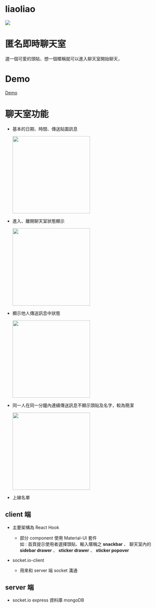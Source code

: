 # liaoliao
<img src="https://lh3.googleusercontent.com/0Xtinjt9hFAEWAna7tJ-RO9jThMlzxBqMm3KbxHRWAUk6iyE48RLqabau17O0ATlO6cXskrUqVyQQRuFt9dw_nKMSd2E7B45Rf_NRF8SaEiCD4fJqttHXoLuQN6DRd5vkItUL8qXKjlg906IAahb99532ZZJWxOQnQG5s0BLqTmyXv60W5vWPmogk8XfgoVQqCL7D4PcEZ1gVJyV4nuvG78FPPALis1MyweXlUC5g3NuvOzY37ugZ4Fgh0bv_uFKhjhb36UT-DbxwCRZlqWXZUZWqvjwo3oKaL1peSrVbQGp0rUpliIgQwwcIPkuEAopSkqbh9vjwc-5solttSOdPypbzBur723IxPee0E6lN4xUFp9QoBP1jcYgUqXraZSxIgRGYsfRsPOGZFAvmCRQeZ6laT-WoOvRvFHDINJV85gE0s8GnFuQv-UfyQMk7poOc_jkuRn1tS2g9B_K9E8lpwOSCYesktDZ9bAq3NiTAOj41kJBcbmhdjWW4hrEAnELDztIcR7ENR-n2-gWfYlS01mchmCY_UA-UgNkNfEhXz-J7DiFC5gkNFegc3tMqD1czsqZ6nQihshtGKZaVc3ovu4Z3K58v3xVpTpPyc-mhE7XOSBggRMatOrxJYuwQ1S5Z9447qu5faPFDoiQqmb1sj_J3eoCeFMM0U_6Fb__HCTpGM25LQkwhbGzqyaWnw=w1641-h867-no?authuser=0">


# 匿名即時聊天室
選一個可愛的頭貼、想一個暱稱就可以進入聊天室開始聊天，

# Demo
[Demo](https://liaoliao.netlify.app/)

# 聊天室功能
* 基本的日期、時間、傳送貼圖訊息 

  <img src="https://lh3.googleusercontent.com/jcC9vRx1GC_sIl7CVx0EveGNehHUGdj1wiCAyBadj9SVCEcWmVaJAtiMZ7AuxrJ3atxksDeVCK_gPm0pdszD1iPAnNmX-L0O69xPc6lo4qbmuAx9jvPmxktiGXABHD3jn_YlcsM_8YikmpCGajukyiX2XnTtpG8eLW-yAJepHO3eUWoWUeIVzOHJyS9XhMIr9Th23oE9QoeM8l1MmSQOJcD-2DOge0CkK0gj-gvWDf7uM4Z6sXRa3L-BUp50nw_dVsHLjuf4R__51liCau6CgmnL72u_uJ27hFV4yyfqCyUpH1zT_gL2wbQAFGATxOO4LHzi_NUFELBlT26UOqvQH2_tchvAagOPcymZzu1H3ioj-HmxeoJydleEn6t--MyybaUFobnSquIq1AcbD1S5dAtniQUmZs4g30UAp-qSGaauRKdpeYkLnnxHVL-Pmu7-Jx-_hKCcQ4VAbx3bRJwNghtBH6QzPuvM2CuOgUGxpAPlwiEoUlq3JScr_JdZrtLDIt93uQ3GtI5nEQOYikCld40d6AbI0z-u2K3ibdWOWNSFvq9WJZF3LHyXE6hj9CkaKpR6QLaFdOjAi8Upew8Jhlbej96clyDSWctdXgyBd6zXK_KPCG74ZFlAvuh5m8Qrd7jbwamnP55gFDeWzoSMAsZveh53Ttd9Qgka5c5NzrV9KtGLX9jUijQyfRc5vw=w886-h776-no?authuser=0" width=250>

* 進入、離開聊天室狀態顯示

  <img src="https://lh3.googleusercontent.com/6O2AmDDVof55_0Epcpp5dWsSZAOvRCtnY0RnAC9kmphi3109tKTnxJXDHg4AktgClPCF2wDHVreuU-uxvKEwJJjMeFAeJGEbfj7hC1MGY_8I4X0nPxGWgCkemd-S6YVJ1XT1cpq1DcO__83xqWUbiYOowZNvWVJdCTuqCh5cKsfvIJ6O1XB5gIfNAc3BF35sdyhZYPDCAzNS2i7ul_-4t8wXiBCQ6NvCTvP--pBzNqLck8fceGrZsW1tuDEeyGoNr4NWWkK1NQyy4rIFT2FJxr4tWc22fnKo6hLwIOtVtBX28BKI960T5jna8CnIDfcHnEKxrfyOvgc_5i2FHpauaaQ7i_8NypXKUycx5HTeqMNHQf611MI-fccJghBxj1D7isK9FegzY23XzVqETGq31foCZDAB_qNDjE6gfPyB17_A3OY3aTidxRSWIH5pOQpQpqg6-bTnB0qEv6hnnH-DOaf4sl9mv7gqDVn6FXzePOlgJo4VO9tsEOdICshSNtEvcOgBZdXHvWIvdxDXsbcDbRnlZmdqQIL2jDJAplaeQMqRnVjNEMX8YUZ2jOZpU_kGs5EXaIt8SQWrnqtsubQb_P9z4rsqfoUNCnz32qPy909LDSqncfzpMJs_LcAeTzs_Wu5tJKX7Jc6S8KueeXRYLXxflCF1felFxjcnqIVDigwHgYeC8hZolJjOH0bQjw=w886-h522-no?authuser=0" width=250>
  
* 顯示他人傳送訊息中狀態

  <img src="https://lh3.googleusercontent.com/0_sMRdF9957NDeGKV3Y9z-0nmUeQzw2I1Yk4xmRQaeUEVcslq297-wCOuw-RYQbpgQtRMQ-rgz89SXbM_8ivpdkrAoVkKc2wpEBukWkpB4Z8d3_ww-kJd-b8eNiezogIWPY0evvGkcTlwiKYfXiYmHeyD8oUXRy0_AZPbw_1KGFgKxmVAyGp4bruemcE3DanaS1HSRHTthN0uV9XLV_ZTLl8Qhb9UN-tX_KMgbZN_xw7JGSJqMQ1ltm_5Q9ZyL2xt4NiSjXQnnOGZ9dffuIMOArzt4YZX-eoYJD8Kqcho4vyMzUKs2wDdL_qnQAUdYZfJ24FXJgJwFn33POG6MlHuNcrFb_PELEev59Z5fQlPvjV5438-ZwvkuQ1QjhZUxIMw9HCk0sMcABBFGD1ykHlY8434_jXdr0p7GNThW7QUGa-vEZnmEGCwuif9Jospy-RWnuVKMyymXlBXfijBx3HnVh_J5to3sly_fCOIVqUBEjMkzsUS8z_P0zKZUaqoxolPzwBza5TTv7ERmjHvenOdysjiwygRg5SXoyYCuFEXJdRSLLwWVpCK3HjBaRDPm44ZuZ-dincxoioDGkbrFwuGHnKeDFc_ITAPFzlode2Re9ESZHUP-XQDlSmsMPBxeTH5pEJUusX5nSUDXv8Z0vgtYgZVtnPhDqBZ3-72ZCiqU4mwT74Zmxp1x8zJIHRdw=w886-h320-no?authuser=0" width=250/>

* 同一人在同一分鐘內連續傳送訊息不顯示頭貼及名字，較為簡潔

  <img src="https://lh3.googleusercontent.com/sgIllEjhEcQkHLhSg5kD6ckowVozeIiW8_DDidbfayHDJxlCDoGiGsDztEakzUIFJLAqbE-QBvA-YULYwfwck4WVYacYgJ5mgLhvkWUgf1d28ct54B4U6R2GtjxUAWqtGAOstLvjYuqBd66IM_iUK4J57C75gNjGeUlWX8QfTlRbDlBq44svOH8FdnYdrNUGhdCCZggPbPCRLWLXXmJeOlpSdzy8ku-c6BAHSzhutOMCaldc0uu2zPApLIlcCILVx0eeRzx-CsgrzwNJP6snCJJ_zB_4BWrrkUC2m9TRXtgXmbjuEP3dqsNhQgMcK2xrey4rsIB9ZqQ7F_-qOB2xuwC7FpGGuTlD8RyScymA1179IYA7nUhMwyMbOuS67H1KXJl6aDqfBPK8zDTBcCmMj7JEMx_QB4ycrgnkp84-i5506BnhNtdtQBaHX8edukwIW6k8JNB8tj8xhn8G7J7D2nLODgafgofySuloVkmajGnvQha0aY7E5RwA7mHTimBkdjpVMWfv8tMpkybaC8HFRxqGJ2Gs2wcYG-ePXNZdanI-AS8yoRxL6hduYXO7Z23JeiQPKK7kDEQcvq7HuJDBadwbtEaocQYlJVk9uIgrGvSt0BSFoZvXTCVsI7mBJoImV-mG-3HI1dS5lV9_r0LRI1Hq_QENJhEgk8b4fC8VJpy8JFldACuTI0eESf-d_g=w439-h467-no?authuser=0" width=250>
  
* 上線名單
  




## client 端
* 主要架構為 React Hook

  * 部分 component 使用 Material-UI 套件 
    <br>如 : 首頁提示使用者選擇頭貼、輸入暱稱之 **snackbar** 、 聊天室內的 **sidebar drawer** 、 **sticker drawer** 、 **sticker popover**
* socket.io-client 

  * 用來和 server 端 socket 溝通
## server 端
* socket.io express 資料庫 mongoDB
